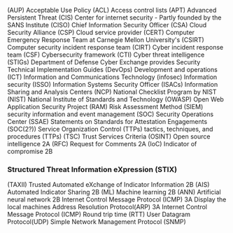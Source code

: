 (AUP) Acceptable Use Policy 
(ACL) Access control lists 
(APT) Advanced Persistent Threat 
(CIS) Center for internet security  - Partly founded by the SANS Institute
(CISO) Chief Information Security Officer 
(CSA) Cloud Security Alliance 
(CSP) Cloud service provider 
(CERT) Computer Emergency Response Team  at Carnegie Mellon University's
(CSIRT) Computer security incident response team 
(CIRT) Cyber incident response team 
(CSF) Cybersecurity framework 
(CTI) Cyber threat intelligence 
(STIGs) Department of Defense Cyber Exchange provides Security Technical Implementation Guides 
(DevOps) Development and operations  
(ICT) Information and Communications Technology 
(infosec) Information security 
(ISSO) Information Systems Security Officer 
(ISACs) Information Sharing and Analysis Centers 
(NCP) National Checklist Program  by NIST
(NIST) National Institute of Standards and Technology 
(OWASP) Open Web Application Security Project 
(RAM) Risk Assessment Method
(SIEM) security information and event management 
(SOC) Security Operations Center 
(SSAE) Statements on Standards for Attestation Engagements  
(SOC(2?)) Service Organization Control 
(TTPs) tactics, techniques, and procedures (TTPs)
(TSC) Trust Services Criteria 
(OSINT) Open source intelligence  2A
(RFC) Request for Comments  2A
(IoC) Indicator of compromise  2B
### Structured Threat Information eXpression (STIX)
 (TAXII) Trusted Automated eXchange of Indicator Information  2B
 (AIS) Automated Indicator Sharing  2B
 (ML) Machine learning  2B
 (ANN) Artificial neural network  2B
 Internet Control Message Protocol (ICMP) 3A
 Display the local machines Address Resolution Protocol(ARP) 3A
 Internet Control Message Protocol (ICMP)
 Round trip time (RTT)
 User Datagram Protocol(UDP)
 Simple Network Management Protocol (SNMP)